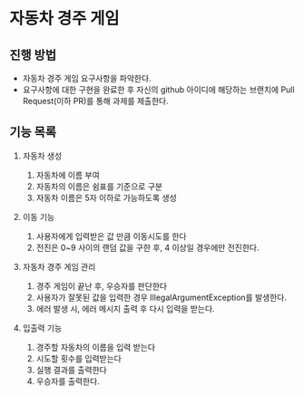 # 자동차 경주 게임
## 진행 방법
* 자동차 경주 게임 요구사항을 파악한다.
* 요구사항에 대한 구현을 완료한 후 자신의 github 아이디에 해당하는 브랜치에 Pull Request(이하 PR)를 통해 과제를 제출한다.

## 기능 목록

1. 자동차 생성
    1. 자동차에 이름 부여
    2. 자동차의 이름은 쉼표를 기준으로 구분
    3. 자동차 이름은 5자 이하로 가능하도록 생성
    
2. 이동 기능
    1. 사용자에게 입력받은 값 만큼 이동시도를 한다
    2. 전진은 0~9 사이의 랜덤 값을 구한 후, 4 이상일 경우에만 전진한다.

3. 자동차 경주 게임 관리
   1. 경주 게임이 끝난 후, 우승자를 판단한다
   2. 사용자가 잘못된 값을 입력한 경우 IllegalArgumentException를 발생한다.
   3. 에러 발생 시, 에러 메시지 출력 후 다시 입력을 받는다.

4. 입출력 기능
   1. 경주할 자동차의 이름을 입력 받는다
   2. 시도할 횟수를 입력받는다
   3. 실행 결과를 출력한다
   4. 우승자를 출력한다.